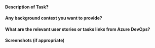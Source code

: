 #### Description of Task?

#### Any background context you want to provide?

#### What are the relevant user stories or tasks links from Azure DevOps?

#### Screenshots (if appropriate)
